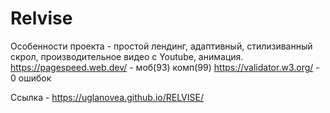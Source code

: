 # Relvise

Особенности проекта - простой лендинг, адаптивный, стилизиванный скрол, производительное видео с Youtube, анимация.
https://pagespeed.web.dev/ - моб(93) комп(99)
https://validator.w3.org/ - 0 ошибок

Ссылка - https://uglanovea.github.io/RELVISE/
